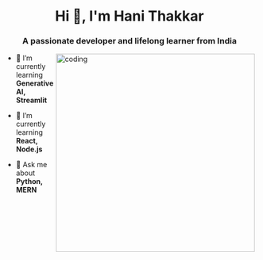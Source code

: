 <h1 align="center">Hi 👋, I'm Hani Thakkar</h1>
<h3 align="center">A passionate developer and lifelong learner from India</h3>

<img align="right" alt="coding" width="400" src="https://cdn.dribbble.com/users/1059583/screenshots/4171367/coding-freak.gif">

- 🌱 I’m currently learning **Generative AI, Streamlit**  
- 🌱 I’m currently learning **React, Node.js**  

- 💬 Ask me about **Python, MERN**  
